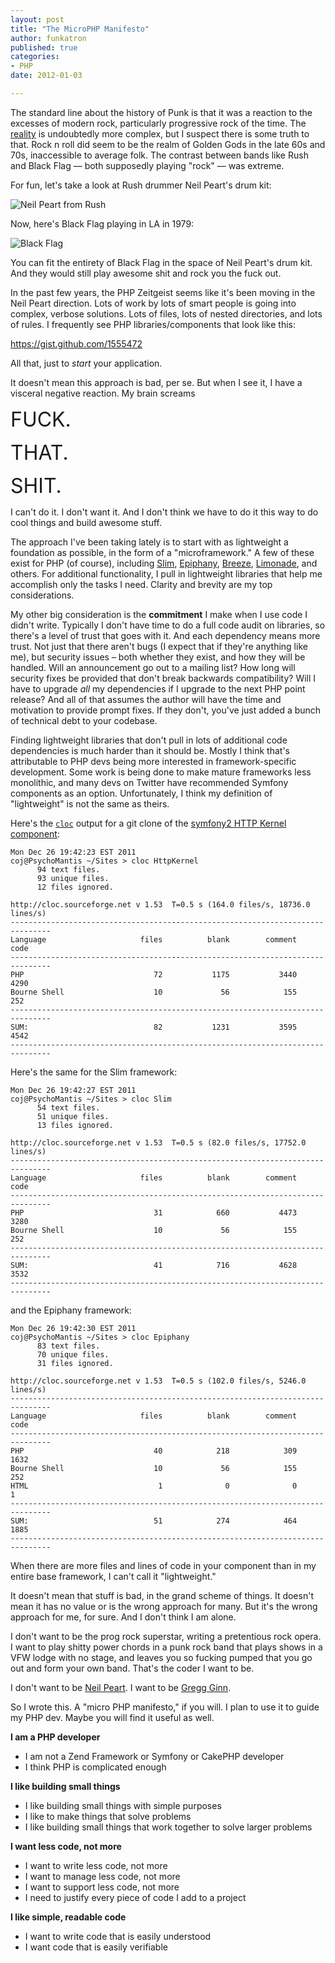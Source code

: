 ```yaml
---
layout: post
title: "The MicroPHP Manifesto"
author: funkatron
published: true
categories:
- PHP
date: 2012-01-03

---
```


The standard line about the history of Punk is that it was a reaction to the excesses of modern rock, particularly progressive rock of the time. The [reality](http://www.amazon.com/Please-Kill-Me-Uncensored-History/dp/0140266909) is undoubtedly more complex, but I suspect there is some truth to that. Rock n roll did seem to be the realm of Golden Gods in the late 60s and 70s, inaccessible to average folk. The contrast between bands like Rush and Black Flag –– both supposedly playing "rock" –– was extreme.

For fun, let's take a look at Rush drummer Neil Peart's drum kit:

![Neil Peart from Rush](http://funkatron.com/media/neil-peart1.jpg)


Now, here's Black Flag playing in LA in 1979:

![Black Flag](http://funkatron.com/media/black-flag-whisky-a-go-go2-590x448.jpg)

You can fit the entirety of Black Flag in the space of Neil Peart's drum kit. And they would still play awesome shit and rock you the fuck out.

In the past few years, the PHP Zeitgeist seems like it's been moving in the Neil Peart direction. Lots of work by lots of smart people is going into complex, verbose solutions. Lots of files, lots of nested directories, and lots of rules. I frequently see PHP libraries/components that look like this:

<script src="https://gist.github.com/1555472.js"> </script>
<noscript><a href="https://gist.github.com/1555472">https://gist.github.com/1555472</a></noscript>

All that, just to *start* your application.

It doesn't mean this approach is bad, per se. But when I see it, I have a visceral negative reaction. My brain screams

<span style="font-size:24pt">FUCK.</span>

<span style="font-size:24pt">THAT.</span>

<span style="font-size:24pt">SHIT.</span>

I can't do it. I don't want it. And I don't think we have to do it this way to do cool things and build awesome stuff.

The approach I've been taking lately is to start with as lightweight a foundation as possible, in the form of a "microframework." A few of these exist for PHP (of course), including [Slim](http://www.slimframework.com/), [Epiphany](https://github.com/jmathai/epiphany), [Breeze](https://github.com/whatthejeff/breeze), [Limonade](http://www.limonade-php.net/), and others. For additional functionality, I pull in lightweight libraries that help me accomplish only the tasks I need. Clarity and brevity are my top considerations.

My other big consideration is the **commitment** I make when I use code I didn't write. Typically I don't have time to do a full code audit on libraries, so there's a level of trust that goes with it. And each dependency means more trust. Not just that there aren't bugs (I expect that if they're anything like me), but security issues – both whether they exist, and how they will be handled. Will an announcement go out to a mailing list? How long will security fixes be provided that don't break backwards compatibility? Will I have to upgrade *all* my dependencies if I upgrade to the next PHP point release? And all of that assumes the author will have the time and motivation to provide prompt fixes. If they don't, you've just added a bunch of technical debt to your codebase.

Finding lightweight libraries that don't pull in lots of additional code dependencies is much harder than it should be. Mostly I think that's attributable to PHP devs being more interested in framework-specific development. Some work is being done to make mature frameworks less monolithic, and many devs on Twitter have recommended Symfony components as an option. Unfortunately, I think my definition of "lightweight" is not the same as theirs.

Here's the [`cloc`](http://cloc.sourceforge.net/) output for a git clone of the [symfony2 HTTP Kernel component](https://github.com/symfony/HttpKernel):

	Mon Dec 26 19:42:23 EST 2011
	coj@PsychoMantis ~/Sites > cloc HttpKernel
	      94 text files.
	      93 unique files.
	      12 files ignored.

	http://cloc.sourceforge.net v 1.53  T=0.5 s (164.0 files/s, 18736.0 lines/s)
	-------------------------------------------------------------------------------
	Language                     files          blank        comment           code
	-------------------------------------------------------------------------------
	PHP                             72           1175           3440           4290
	Bourne Shell                    10             56            155            252
	-------------------------------------------------------------------------------
	SUM:                            82           1231           3595           4542
	-------------------------------------------------------------------------------

Here's the same for the Slim framework:

	Mon Dec 26 19:42:27 EST 2011
	coj@PsychoMantis ~/Sites > cloc Slim
	      54 text files.
	      51 unique files.
	      13 files ignored.

	http://cloc.sourceforge.net v 1.53  T=0.5 s (82.0 files/s, 17752.0 lines/s)
	-------------------------------------------------------------------------------
	Language                     files          blank        comment           code
	-------------------------------------------------------------------------------
	PHP                             31            660           4473           3280
	Bourne Shell                    10             56            155            252
	-------------------------------------------------------------------------------
	SUM:                            41            716           4628           3532
	-------------------------------------------------------------------------------

and the Epiphany framework:

	Mon Dec 26 19:42:30 EST 2011
	coj@PsychoMantis ~/Sites > cloc Epiphany
	      83 text files.
	      70 unique files.
	      31 files ignored.

	http://cloc.sourceforge.net v 1.53  T=0.5 s (102.0 files/s, 5246.0 lines/s)
	-------------------------------------------------------------------------------
	Language                     files          blank        comment           code
	-------------------------------------------------------------------------------
	PHP                             40            218            309           1632
	Bourne Shell                    10             56            155            252
	HTML                             1              0              0              1
	-------------------------------------------------------------------------------
	SUM:                            51            274            464           1885
	-------------------------------------------------------------------------------

When there are more files and lines of code in your component than in my entire base framework, I can't call it "lightweight."

It doesn't mean that stuff is bad, in the grand scheme of things. It doesn't mean it has no value or is the wrong approach for many. But it's the wrong approach for me, for sure. And I don't think I am alone.

I don't want to be the prog rock superstar, writing a pretentious rock opera. I want to play shitty power chords in a punk rock band that plays shows in a VFW lodge with no stage, and leaves you so fucking pumped that you go out and form your own band. That's the coder I want to be.

I don't want to be [Neil Peart](http://www.drummerworld.com/pics/drum43/neilpeart7.jpg). I want to be [Gregg Ginn](http://synthesis.net/wp-content/uploads/2008/06/greg2.jpg).

So I wrote this. A "micro PHP manifesto," if you will. I plan to use it to guide my PHP dev. Maybe you will find it useful as well.

**I am a PHP developer**

* I am not a Zend Framework or Symfony or CakePHP developer
* I think PHP is complicated enough

**I like building small things**

* I like building small things with simple purposes
* I like to make things that solve problems
* I like building small things that work together to solve larger problems

**I want less code, not more**

* I want to write less code, not more
* I want to manage less code, not more
* I want to support less code, not more
* I need to justify every piece of code I add to a project

**I like simple, readable code**

* I want to write code that is easily understood
* I want code that is easily verifiable
